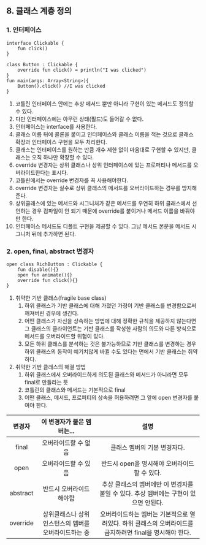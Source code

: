 ## 8. 클래스 계층 정의
### 1. 인터페이스

```
interface Clickable {
    fun click()
}

class Button : Clickable {
    override fun click() = println("I was clicked")
}
fun main(args: Array<String>){
    Button().click() //I was clicked
}
```

1. 코틀린 인터페이스 안에는 추상 메서드 뿐만 아니라 구현이 있는 메서드도 정의할 수 있다.
2. 다만 인터페이스에는 아무런 상태(필드)도 들어갈 수 없다.
3. 인터페이스는 interface를 사용한다.
4. 클래스 이름 뒤에 콜론을 붙이고 인터페이스와 클래스 이름을 적는 것으로 클래스 확장과 인터페이스 구현을 모두 처리한다.
5. 클래스는 인터페이스를 원하는 만큼 개수 제한 없이 마음대로 구현할 수 있지만, 클래스는 오직 하나만 확장할 수 있다.
6. override 변경자는 상위 클래스나 상위 인터페이스에 있는 프로퍼티나 메서드를 오버라이드한다는 표시다.
7. 코틀린에서는 override 변경자를 꼭 사용해야한다. 
8. override 변경자는 실수로 상위 클래스의 메서드를 오버라이드하는 경우를 방지해준다. 
9. 상위클래스에 있는 메서드와 시그니처가 같은 메서드를 우연히 하위 클래스에서 선언하는 경우 컴파일이 안 되기 때문에 override를 붙이거나 메서드 이름을 바꿔야만 한다.
10. 인터페이스 메서드도 디폴트 구현을 제공할 수 있다. 그냥 메서드 본문을 메서드 시그니처 뒤에 추가하면 된다.

### 2. open, final, abstract 변경자

```
open class RichButton : Clickable {
    fun disable(){}
    open fun animate(){}
    override fun click(){}
}
```

1. 취약한 기반 클래스(fragile base class)
    1. 하위 클래스가 기반 클래스에 대해 가졌던 가정이 기반 클래스를 변경함으로써 깨져버린 경우에 생긴다.
    2. 어떤 클래스가 자신을 상속하는 방법에 대해 정확한 규칙을 제공하지 않는다면 그 클래스의 클라이언트는 기반 클래스를 작성한 사람의 의도와 다른 방식으로 메서드를 오버라이드할 위험이 있다.
    3. 모든 하위 클래스를 분석하는 것은 불가능하므로 기반 클래스를 변경하는 경우 하위 클래스의 동작이 예기치않게 바뀔 수도 있다는 면에서 기반 클래스는 취약하다.
2. 취약한 기반 클래스의 해결 방법
    1. 하위 클래스에서 오버라이드하게 의도된 클래스와 메서드가 아니라면 모두 final로 만들라는 뜻
    2. 코틀린의 클래스와 메서드는 기본적으로 final
    3. 어떤 클래스, 메서드, 프로퍼티의 상속을 허용하려면 그 앞에 open 변경자를 붙여야 한다.

|변경자|이 변경자가 붙은 멤버는...|설명|
|:--:|:-------------------:|:-:|
|final|오버라이드할 수 없음|클래스 멤버의 기본 변경자다.|
|open|오버라이드할 수 있음|반드시 open을 명시해야 오버라이드할 수 있다.|
|abstract|반드시 오버라이드 해야함 |추상 클래스의 멤버에만 이 변경자를 붙일 수 있다. 추상 멤버에는 구현이 있으면 안된다.|
|override|상위클래스나 상위 인스턴스의 멤버를 오버라이드하는 중|오버라이드하는 멤버는 기본적으로 열려있다. 하위 클래스의 오버라이드를 금지하려면 final을 명시해야 한다.|